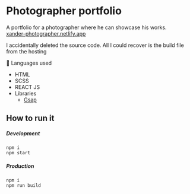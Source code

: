 # Photographer portfolio

A portfolio for a photographer where he can showcase his works. <br>
[xander-photographer.netlify.app](https://xander-photographer.netlify.app/)

I accidentally deleted the source code. All I could recover is the build file from the hosting

📃 Languages used

- HTML
- SCSS
- REACT JS
- Libraries
  - [Gsap](https://greensock.com)

## How to run it

##### Development

```
npm i
npm start
```

##### Production

```
npm i
npm run build
```
